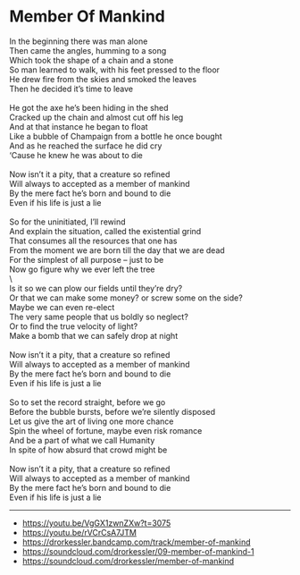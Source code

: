 # Member Of Mankind

In the beginning there was man alone\
Then came the angles, humming to a song\
Which took the shape of a chain and a stone\
So man learned to walk, with his feet pressed to the floor\
He drew fire from the skies and smoked the leaves\
Then he decided it’s time to leave\
\
He got the axe he’s been hiding in the shed\
Cracked up the chain and almost cut off his leg\
And at that instance he began to float\
Like a bubble of Champaign from a bottle he once bought\
And as he reached the surface he did cry\
‘Cause he knew he was about to die\
\
Now isn’t it a pity, that a creature so refined\
Will always to accepted as a member of mankind\
By the mere fact he’s born and bound to die\
Even if his life is just a lie\
\
So for the uninitiated, I’ll rewind\
And explain the situation, called the existential grind\
That consumes all the resources that one has\
From the moment we are born till the day that we are dead\
For the simplest of all purpose – just to be\
Now go figure why we ever left the tree\
\        
Is it so we can plow our fields until they’re dry?\
Or that we can make some money? or screw some on the side?\
Maybe we can even re-elect\
The very same people that us boldly so neglect?\
Or to find the true velocity of light?\
Make a bomb that we can safely drop at night\
\
Now isn’t it a pity, that a creature so refined\
Will always to accepted as a member of mankind\
By the mere fact he’s born and bound to die\
Even if his life is just a lie\
\
So to set the record straight, before we go\
Before the bubble bursts, before we’re silently disposed\
Let us give the art of living one more chance\
Spin the wheel of fortune, maybe even risk romance\
And be a part of what we call Humanity\
In spite of how absurd that crowd might be\
\
Now isn’t it a pity, that a creature so refined\
Will always to accepted as a member of mankind\
By the mere fact he’s born and bound to die\
Even if his life is just a lie

---
- https://youtu.be/VgGX1zwnZXw?t=3075
- https://youtu.be/rVCrCsA7JTM
- https://drorkessler.bandcamp.com/track/member-of-mankind
- https://soundcloud.com/drorkessler/09-member-of-mankind-1
- https://soundcloud.com/drorkessler/member-of-mankind
